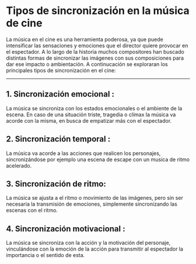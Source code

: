 # Tipos de sincronización en la música de cine

La música en el cine es una herramienta poderosa, ya que puede intensificar las sensaciones y emociones que el director quiere provocar en el espectador. A lo largo de la historia muchos compositores han buscado distintas formas de sincronizar las imágenes con sus composiciones para dar ese impacto o ambientación. A continucación se exploraran los principales tipos de sincronización en el cine:

---

## 1. Sincronización emocional :
La música se sincroniza con los estados emocionales o el ambiente de la 
escena. En caso de una situación triste, tragedia o clímax la música va 
acorde con la misma, en busca de empatizar más con el espectador.

## 2. Sincronización temporal : 
La música va acorde a las acciones que realicen los personajes, 
sincronizándose por ejemplo una escena de escape con un musica de 
ritmo acelerado.

## 3. Sincronización de ritmo:
La música se ajusta a el ritmo o movimiento de las imágenes, pero sin ser 
necesaria la transmisión de emociones, simplemente sincronizando las 
escenas con el ritmo. 

## 4. Sincronización motivacional : 
La música se sincroniza con la acción y la motivación del personaje, 
vinculándose con la emoción de la acción para transmitir al espectador la 
importancia o el sentido de esta.
